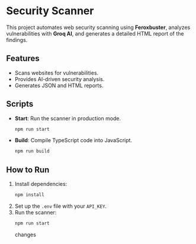 # Security Scanner

This project automates web security scanning using **Feroxbuster**, analyzes vulnerabilities with **Groq AI**, and generates a detailed HTML report of the findings.

## Features
- Scans websites for vulnerabilities.
- Provides AI-driven security analysis.
- Generates JSON and HTML reports.

## Scripts
- **Start**: Run the scanner in production mode.  
  ```bash
  npm run start
  ```
- **Build**: Compile TypeScript code into JavaScript.  
  ```bash
  npm run build
  ``` 

## How to Run
1. Install dependencies:  
   ```bash
   npm install
   ```
2. Set up the `.env` file with your `API_KEY`.
3. Run the scanner:  
   ```bash
   npm run start
   ```
   changes